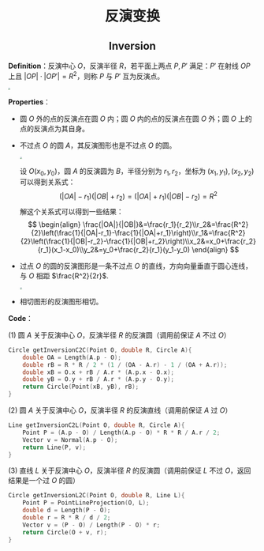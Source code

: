 <h1 style="text-align: center"> 反演变换 </h1>

<h2 style="text-align: center"> Inversion </h2>



**Definition**：反演中心 $O$，反演半径 $R$，若平面上两点 $P,P'$ 满足：$P'$ 在射线 $OP$ 上且 $|OP|\cdot|OP'|=R^2$，则称 $P$ 与 $P'$ 互为反演点。

<img src="https://oi-wiki.org/geometry/images/inverse1.png" style="zoom: 25%;" /> 

**Properties**：

- 圆 $O$ 外的点的反演点在圆 $O$ 内；圆 $O$ 内的点的反演点在圆 $O$ 外；圆 $O$ 上的点的反演点为其自身。

- 不过点 $O$ 的圆 $A$，其反演图形也是不过点 $O$ 的圆。

  <img src="https://oi-wiki.org/geometry/images/inverse2.png" style="zoom: 25%;" />

  设 $O(x_0,y_0)$，圆 $A$ 的反演圆为 $B$，半径分别为 $r_1,r_2$，坐标为 $(x_1,y_1),(x_2,y_2)$ 可以得到关系式：
  $$
  (|OA|-r_1)(|OB|+r_2)=(|OA|+r_1)(|OB|-r_2)=R^2
  $$
  解这个关系式可以得到一些结果：
  $$
  \begin{align}
  \frac{|OA|}{|OB|}&=\frac{r_1}{r_2}\\r_2&=\frac{R^2}{2}\left(\frac{1}{|OA|-r_1}-\frac{1}{|OA|+r_1}\right)\\r_1&=\frac{R^2}{2}\left(\frac{1}{|OB|-r_2}-\frac{1}{|OB|+r_2}\right)\\x_2&=x_0+\frac{r_2}{r_1}(x_1-x_0)\\y_2&=y_0+\frac{r_2}{r_1}(y_1-y_0)
  \end{align}
  $$

- 过点 $O$ 的圆的反演图形是一条不过点 $O$ 的直线，方向向量垂直于圆心连线，与 $O$ 相距 $\frac{R^2}{2r}$. 

  <img src="https://oi-wiki.org/geometry/images/inverse4.png" style="zoom: 25%;" />

- 相切图形的反演图形相切。



**Code**：

(1) 圆 $A$ 关于反演中心 $O$，反演半径 $R$ 的反演圆（调用前保证 $A$ 不过 $O$）

```cpp
Circle getInversionC2C(Point O, double R, Circle A){
    double OA = Length(A.p - O);
    double rB = R * R / 2 * (1 / (OA - A.r) - 1 / (OA + A.r));
    double xB = O.x + rB / A.r * (A.p.x - O.x);
    double yB = O.y + rB / A.r * (A.p.y - O.y);
    return Circle(Point(xB, yB), rB);
}
```

(2) 圆 $A$ 关于反演中心 $O$，反演半径 $R$ 的反演直线（调用前保证 $A$ 过 $O$）

```cpp
Line getInversionC2L(Point O, double R, Circle A){
    Point P = (A.p - O) / Length(A.p - O) * R * R / A.r / 2;
    Vector v = Normal(A.p - O);
    return Line(P, v);
}
```

(3) 直线 $L$ 关于反演中心 $O$，反演半径 $R$ 的反演圆（调用前保证 $L$ 不过 $O$，返回结果是一个过 $O$ 的圆）

```cpp
Circle getInversionL2C(Point O, double R, Line L){
    Point P = PointLineProjection(O, L);
    double d = Length(P - O);
    double r = R * R / d / 2;
    Vector v = (P - O) / Length(P - O) * r;
    return Circle(O + v, r);
}
```


